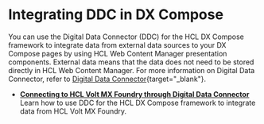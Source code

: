 # Integrating DDC in DX Compose

You can use the Digital Data Connector (DDC) for the HCL DX Compose framework to integrate data from external data sources to your DX Compose pages by using HCL Web Content Manager presentation components. External data means that the data does not need to be stored directly in HCL Web Content Manager. For more information on Digital Data Connector, refer to [Digital Data Connector](https://help.hcl-software.com/digital-experience/9.5/latest/extend_dx/ddc/){target="_blank"}.

-   **[Connecting to HCL Volt MX Foundry through Digital Data Connector](integrating_voltmx_foundry/index.md)**  
Learn how to use DDC for the HCL DX Compose framework to integrate data from HCL Volt MX Foundry.
